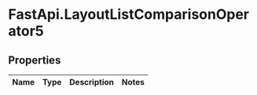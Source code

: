 # FastApi.LayoutListComparisonOperator5

## Properties
Name | Type | Description | Notes
------------ | ------------- | ------------- | -------------
